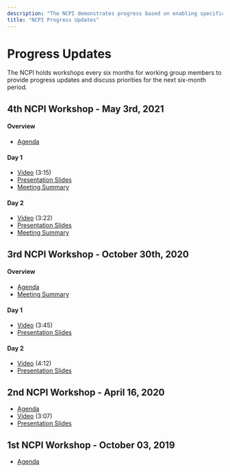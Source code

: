 ```yaml
---
description: "The NCPI demonstrates progress based on enabling specific research use cases every six months."
title: "NCPI Progress Updates"
---
```


# Progress Updates

<hero>The NCPI holds workshops every six months for working group members to provide progress updates and discuss priorities for the next six-month period.</hero>

## 4th NCPI Workshop - May 3rd, 2021

#### Overview
* [Agenda](https://docs.google.com/document/d/1w16aFYMk4K8gMS2xHt3DiOfxlpebthHbFSQtfdy350M)

#### Day 1
* [Video](https://cbiit.webex.com/recordingservice/sites/cbiit/recording/8899a02f8e4e1039b7ef00505681aa7a/playback) (3:15)
* [Presentation Slides](https://docs.google.com/presentation/d/1OGnNApHhNyf1qyML9tCw2_-lEMZea0M3e7R5n_GVphA/edit#slide=id.gd851b67b9c_0_982)  
* [Meeting Summary](https://docs.google.com/document/d/1_U7QoERBgRs0fsfnsoAg_-27z7DnweREr6UqodK6OVU/edit)

#### Day 2
* [Video](https://cbiit.webex.com/recordingservice/sites/cbiit/recording/e403162f8f171039adbf0050568cfa13/playback) (3:22)
* [Presentation Slides](https://docs.google.com/presentation/d/1_Ydwmyo5mpHqeL3KReHmX0Hn8GxUB9dcIwWlEowF4VA/edit)  
* [Meeting Summary](https://docs.google.com/document/d/1CVn-Ug39-ABIWzUJFonf5pUxVyOfk_ODNTOHmcxgYT4/edit)

## 3rd NCPI Workshop - October 30th, 2020 

#### Overview
* [Agenda](https://docs.google.com/document/d/1xNjYzuC7AUsCK81CQi3IOIdLQZrE1yB98hbXuzkHas4/edit)
* [Meeting Summary](https://docs.google.com/document/d/1uqewE_hYjOVJ7jp7tz65Zvr97RazZfiB_ZcytEyf9S4/)

#### Day 1

* [Video](https://youtu.be/8HAxEvakPtk) (3:45)
* [Presentation Slides](https://docs.google.com/presentation/d/1SMG73wwpJI8-uAv7cSZ1dn0wyePUEyLkFhbSBl6-2wE/edit)

#### Day 2
* [Video](https://youtu.be/Tzs1N30q5Z0) (4:12)
* [Presentation Slides](https://docs.google.com/presentation/d/1jkkpjD_CiYfnFM8dRElGBGXth9-1cLsMV7qYgxxAwNM/edit#slide=id.ga6bb340ce7_1_8)


## 2nd NCPI Workshop - April 16, 2020 

* [Agenda](https://docs.google.com/document/d/1NM_fOdbMKRnT-GFZMWYZ7W65Y0UpQ9lE4RekOvbXg9I/edit)
* [Video](https://drive.google.com/file/d/1sk35jfEl6RDApApJIRawfof5wkXpU5O1/view) (3:07)
* [Presentation Slides](https://docs.google.com/presentation/d/1He7naDpPQugrROq8Gh0VjxLiFyDnOuWUukLyToEoNzU/edit?usp=sharing)


## 1st NCPI Workshop - October 03, 2019

* [Agenda](https://docs.google.com/document/d/1lA-pgt5-afpM0Vz5ytIv62BlcQmcB-pGhwXf1CHuHhc/edit?usp=sharing)
